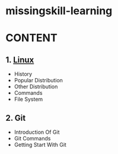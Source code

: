 # missingskill-learning
# CONTENT
## 1. [Linux](https://github.com/iamsushil9264/missingskill-learning/blob/main/Linux.md)
- History
- Popular Distribution
- Other Distribution
- Commands
- File System 

## 2. Git 
- Introduction Of Git
- Git Commands
- Getting Start With Git 
